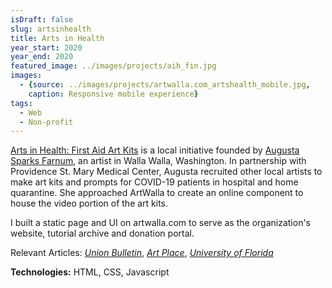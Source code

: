 ```yaml
---
isDraft: false
slug: artsinhealth
title: Arts in Health
year_start: 2020
year_end: 2020
featured_image: ../images/projects/aih_fin.jpg
images: 
  - {source: ../images/projects/artwalla.com_artshealth_mobile.jpg, 
    caption: Responsive mobile experience}
tags:
  - Web
  - Non-profit
---
```


[Arts in Health: First Aid Art Kits](https://artwalla.com/artshealth) is a local initiative founded by [Augusta Sparks Farnum](http://augustasparks.com), an artist in Walla Walla, Washington. In partnership with Providence St. Mary Medical Center, Augusta recruited other local artists to make art kits and prompts for COVID-19 patients in hospital and home quarantine. She approached ArtWalla to create an online component to house the video portion of the art kits.

I built a static page and UI on artwalla.com to serve as the organization's website, tutorial archive and donation portal.

Relevant Articles: *[Union Bulletin](https://www.union-bulletin.com/art-kits/article_58215177-5997-5086-bb07-16197bd73431.html)*, *[Art Place](https://www.artplaceamerica.org/blog/first-responder-first-aid-arts-kit)*, *[University of Florida](https://arts.ufl.edu/in-the-loop/news/arts-in-medicine-student-provides-art-kits-to-covid-19-patients/)*

**Technologies:** HTML, CSS, Javascript